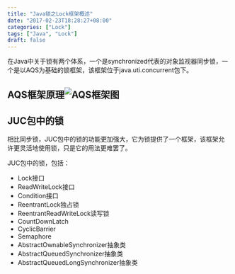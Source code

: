 ```yaml
---
title: "Java锁之Lock框架概述"
date: "2017-02-23T18:28:27+08:00"
categories: ["Lock"]
tags: ["Java", "Lock"]
draft: false
---
```


在Java中关于锁有两个体系，一个是synchronized代表的对象监视器同步锁，一个是以AQS为基础的锁框架，该框架位于java.uti.concurrent包下。



## AQS框架原理![AQS框架图](file:////Users/liang/Library/Group%20Containers/UBF8T346G9.Office/msoclip1/01/65CCEB69-4317-8645-9279-F8AA33DAD044.png)



## JUC包中的锁

相比同步锁，JUC包中的锁的功能更加强大，它为锁提供了一个框架，该框架允许更灵活地使用锁，只是它的用法更难罢了。

JUC包中的锁，包括：

* Lock接口
* ReadWriteLock接口
* Condition接口
* ReentrantLock独占锁
* ReentrantReadWriteLock读写锁
* CountDownLatch
* CyclicBarrier
* Semaphore
* AbstractOwnableSynchronizer抽象类
* AbstractQueuedSynchronizer抽象类
* AbstractQueuedLongSynchronizer抽象类